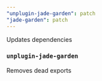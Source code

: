 ```yaml
---
"unplugin-jade-garden": patch
"jade-garden": patch
---
```


Updates dependencies

### `unplugin-jade-garden`

Removes dead exports
